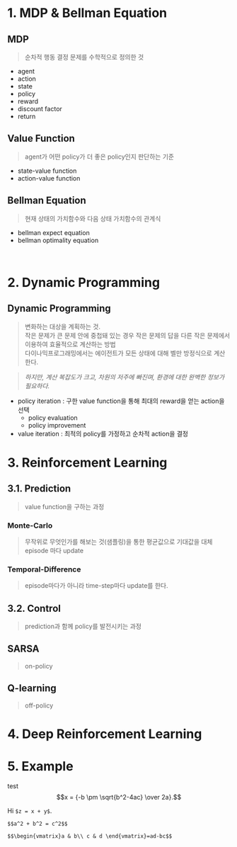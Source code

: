 <script src="//yihui.name/js/math-code.js"></script>
<!-- Just one possible MathJax CDN below. You may use others. -->
<script async
  src="//mathjax.rstudio.com/latest/MathJax.js?config=TeX-MML-AM_CHTML">
</script>

# 1. MDP & Bellman Equation

## MDP 
> 순차적 행동 결정 문제를 수학적으로 정의한 것

- agent
- action
- state
- policy
- reward
- discount factor
- return

## Value Function
> agent가 어떤 policy가 더 좋은 policy인지 판단하는 기준

- state-value function
- action-value function

## Bellman Equation
> 현재 상태의 가치함수와 다음 상태 가치함수의 관계식

- bellman expect equation
- bellman optimality equation 


<br>

# 2. Dynamic Programming 

## Dynamic Programming
> 변화하는 대상을 계획하는 것. <br>
> 작은 문제가 큰 문제 안에 중첩돼 있는 경우 작은 문제의 답을 다른 작은 문제에서 이용하여 효율적으로 계산하는 방법 <br> 
> 다이나믹프로그래밍에서는 에이전트가 모든 상태에 대해 벨만 방정식으로 계산한다. 

> *하지만, 계산 복잡도가 크고, 차원의 저주에 빠진며, 환경에 대한 완벽한 정보가 필요하다.*

- policy iteration : 구한 value function을 통해 최대의 reward을 얻는 action을 선택
	- policy evaluation
	- policy improvement
- value iteration : 최적의 policy를 가정하고 순차적 action을 결정  

# 3. Reinforcement Learning
## 3.1. Prediction
> value function을 구하는 과정
### Monte-Carlo
> 무작위로 무엇인가를 해보는 것(샘플링)을 통한 평균값으로 기대값을 대체
> episode 마다 update 
### Temporal-Difference 
> episode마다가 아니라 time-step마다 update를 한다.
## 3.2. Control
> prediction과 함께 policy를 발전시키는 과정  
## SARSA
> on-policy
> 
## Q-learning
> off-policy

# 4. Deep Reinforcement Learning

# 5. Example
test
$$x = {-b \pm \sqrt{b^2-4ac} \over 2a}.$$

Hi `$z = x + y$`.

`$$a^2 + b^2 = c^2$$`

`$$\begin{vmatrix}a & b\\
c & d
\end{vmatrix}=ad-bc$$`
